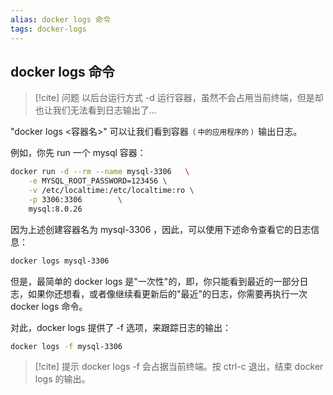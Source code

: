 ```yaml
---
alias: docker logs 命令
tags: docker-logs
---
```


## docker logs 命令

> [!cite] 问题
> 以后台运行方式 -d 运行容器，虽然不会占用当前终端，但是却也让我们无法看到日志输出了...

"docker logs <容器名>" 可以让我们看到容器<small>（ 中的应用程序的 ）</small>输出日志。

例如，你先 run 一个 mysql 容器：

```sh
docker run -d --rm --name mysql-3306   \
    -e MYSQL_ROOT_PASSWORD=123456 \
    -v /etc/localtime:/etc/localtime:ro \
    -p 3306:3306        \
    mysql:8.0.26
```

因为上述创建容器名为 mysql-3306 ，因此，可以使用下述命令查看它的日志信息：

```sh
docker logs mysql-3306
```

但是，最简单的 docker logs 是"一次性"的，即，你只能看到最近的一部分日志，如果你还想看，或者像继续看更新后的"最近"的日志，你需要再执行一次 docker logs 命令。

对此，docker logs 提供了 -f 选项，来跟踪日志的输出：

```sh
docker logs -f mysql-3306
```


> [!cite] 提示
> docker logs -f 会占据当前终端。按 ctrl-c 退出，结束 docker logs 的输出。
